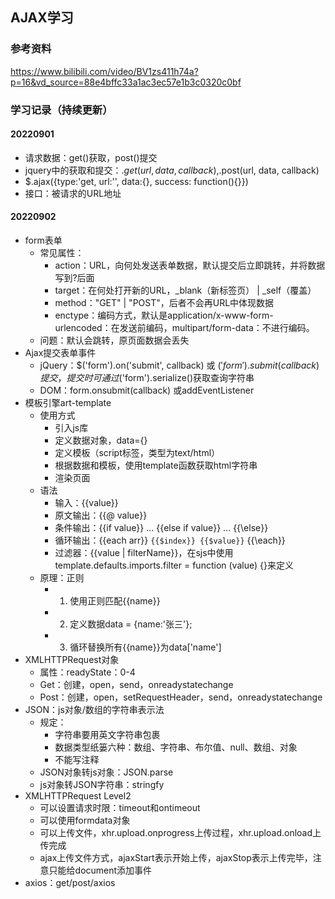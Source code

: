 ## AJAX学习

### 参考资料

https://www.bilibili.com/video/BV1zs411h74a?p=16&vd_source=88e4bffc33a1ac3ec57e1b3c0320c0bf

### 学习记录（持续更新）

#### 20220901
- 请求数据：get()获取，post()提交
- jquery中的获取和提交：$.get(url, data, callback),$.post(url, data, callback)
- $.ajax({type:'get, url:'', data:{}, success: function(){}})
- 接口：被请求的URL地址

#### 20220902
- form表单
  - 常见属性：
    - action：URL，向何处发送表单数据，默认提交后立即跳转，并将数据写到?后面
    - target：在何处打开新的URL，_blank（新标签页） | _self（覆盖）
    - method："GET" | "POST"，后者不会再URL中体现数据
    - enctype：编码方式，默认是application/x-www-form-urlencoded：在发送前编码，multipart/form-data：不进行编码。
  - 问题：默认会跳转，原页面数据会丢失
- Ajax提交表单事件
  - jQuery：$('form').on('submit', callback) 或 $('form').submit(callback)提交，提交时可通过$('form').serialize()获取查询字符串
  - DOM：form.onsubmit(callback) 或addEventListener
- 模板引擎art-template
  - 使用方式
    - 引入js库
    - 定义数据对象，data={}
    - 定义模板（script标签，类型为text/html）
    - 根据数据和模板，使用template函数获取html字符串
    - 渲染页面
  - 语法
    - 输入：{{value}}
    - 原文输出：{{@ value}}
    - 条件输出：{{if value}} ... {{else if value}} ... {{\else}}
    - 循环输出：{{each arr}}   `{{$index}} {{$value}}`   {{\each}}
    - 过滤器：{{value | filterName}}，在sjs中使用template.defaults.imports.filter = function (value) {}来定义
  - 原理：正则
    - 1. 使用正则匹配{{name}}
    - 2. 定义数据data = {name:'张三'};
    - 3. 循环替换所有{{name}}为data['name']
- XMLHTTPRequest对象
  - 属性：readyState：0-4
  - Get：创建，open，send，onreadystatechange
  - Post：创建，open，setRequestHeader，send，onreadystatechange
- JSON：js对象/数组的字符串表示法
  - 规定：
    - 字符串要用英文字符串包裹
    - 数据类型纸篓六种：数组、字符串、布尔值、null、数组、对象
    - 不能写注释
  - JSON对象转js对象：JSON.parse
  - js对象转JSON字符串：stringfy
- XMLHTTPRequest Level2
  - 可以设置请求时限：timeout和ontimeout
  - 可以使用formdata对象
  - 可以上传文件，xhr.upload.onprogress上传过程，xhr.upload.onload上传完成
  - ajax上传文件方式，ajaxStart表示开始上传，ajaxStop表示上传完毕，注意只能给document添加事件
- axios：get/post/axios